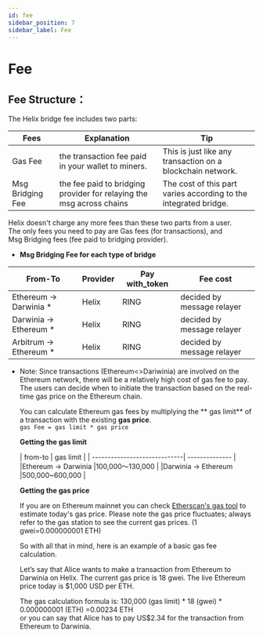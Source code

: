 ```yaml
---
id: fee
sidebar_position: 7
sidebar_label: Fee
---
```

# Fee
## Fee Structure：
The Helix bridge fee includes two parts:

|  Fees | Explanation | Tip |
| ------------------------| ----------- | -----------|
| Gas Fee                            | the transaction fee paid in your wallet to miners.                   | This is just like any transaction on a blockchain network.       |   
| Msg Bridging Fee| the fee paid to bridging provider for relaying the msg across chains | The cost of this part varies according to the integrated bridge. |        
Helix doesn't charge any more fees than these two parts from a user.   
The only fees you need to pay are Gas fees (for transactions), and Msg Bridging fees (fee paid to bridging provider).  

- **Msg Bridging Fee for each type of bridge**



|  From-To                        | Provider | Pay with_token | Fee cost |
| -----------------------------| -------------- | ----------------| ----------------|
|Ethereum → Darwinia *| Helix | RING | decided by message relayer |   
|Darwinia → Ethereum *| Helix | RING | decided by message relayer |   
|Arbitrum → Ethereum *| Helix | RING | decided by message relayer |   

- Note: Since transactions (Ethereum<\>Dariwinia) are involved on the Ethereum network, there will be a relatively high cost of gas fee to pay. The users can decide when to initiate the transaction based on the real-time gas price on the Ethereum chain.     

  You can calculate Ethereum gas fees by multiplying the ** gas limit** of a transaction with the existing **gas price**.   
`gas Fee = gas limit * gas price`   

  **Getting the gas limit**

  |  from-to                        |  gas limit | 
| -----------------------------| -------------- |
|Ethereum → Darwinia |100,000～130,000 |
|Darwinia → Ethereum |500,000~600,000 |

  **Getting the gas price**

  If you are on Ethereum mainnet you can check [Etherscan's gas tool](https://etherscan.io/gastracker) to estimate today's gas price. Please note the gas price fluctuates; always refer to the gas station to see the current gas prices. (1 gwei=0.000000001 ETH)  

  So with all that in mind, here is an example of a basic gas fee calculation.   

  Let’s say that Alice wants to make a transaction from Ethereum to Darwinia on Helix.
The current gas price is 18 gwei. The live Ethereum price today is $1,000 USD per ETH.

  The gas calculation formula is: 130,000 (gas limit) \* 18 (gwei) \* 0.000000001 (ETH) =0.00234 ETH   
or you can say that Alice has to pay US$2.34 for the transaction from Ethereum to Darwinia.
